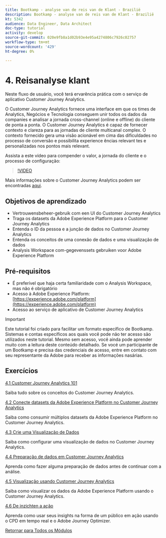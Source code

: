 ```yaml
---
title: Bootkamp - analyse van de reis van de Klant - Brazilië
description: Bootkamp - analyse van de reis van de Klant - Brazilië
kt: 5342
audience: Data Engineer, Data Architect
doc-type: tutorial
activity: develop
source-git-commit: 020e9fb8a1d02b93e4e95a4274806c7926c02757
workflow-type: tm+mt
source-wordcount: '429'
ht-degree: 0%

---
```


# 4. Reisanalyse klant

Neste fluxo de usuário, você terá ervarência prática com o serviço de aplicativo Customer Journey Analytics.

O Customer Journey Analytics fornece uma interface em que os times de Analytics, Negócios e Tecnologia conseguem unir todos os dados da companies e analisar a jornada cross-channel (online e offline) do cliente de ponta a ponta. O Customer Journey Analytics é capaz de fornecer contexto e clareza para as jornadas de cliente multicanal complex. O contexto fornecido gera uma visão acionável em cima das dificuldades no processo de conversão e possibilita experience ências relevant tes e personalizadas nos pontos mais relevant.

Assista a este vídeo para compender o valor, a jornada do cliente e o processo de configuração:

>[!VIDEO](https://video.tv.adobe.com/v/327188?quality=12&learn=on)

Mais informações sobre o Customer Journey Analytics podem ser encontradas [aqui](https://spark.adobe.com/page/t62eiRu9l6iWJ/).

## Objetivos de aprendizado

- Vertrouwensbeheer-gebruik com een UI do Customer Journey Analytics
- Traga os datasets da Adobe Experience Platform para o Customer Journey Analytics
- Entenda o ID da pessoa e a junção de dados no Customer Journey Analytics
- Entenda os conceitos de uma conexão de dados e uma visualização de dados
- Analysis Workspace com-gegevenssets gebruiken voor Adobe Experience Platform

## Pré-requisitos

- É preferível que haja certa familiaridade com o Analysis Workspace, mas não é obrigatório
- Acesso à Adobe Experience Platform: [https://experience.adobe.com/platform](https://experience.adobe.com/platform)
- Acesso ao serviço de aplicativo de Customer Journey Analytics

>[!IMPORTANT]
>
>Este tutorial foi criado para facilitar um formato específico de Bootkamp. Sistemas e contas específicos aos quais você pode não ter acesso são utilizados neste tutorial. Mesmo sem acesso, você ainda pode aprender muito com a leitura deste conteúdo detalhado. Se vocé um participante de um Bootkamp e precisa das credenciais de acesso, entre em contato com seu representante da Adobe para receber as informações nasárias.

## Exercícios

[4,1 Customer Journey Analytics 101](./ex1.md)

Saiba tudo sobre os conceitos do Customer Journey Analytics.

[4.2 Conecte datasets da Adobe Experience Platform no Customer Journey Analytics](./ex2.md)

Saiba como consumir múltiplos datasets da Adobe Experience Platform no Customer Journey Analytics.

[4.3 Crie uma Visualização de Dados](./ex3.md)

Saiba como configurar uma visualização de dados no Customer Journey Analytics.

[4.4 Preparação de dados em Customer Journey Analytics](./ex4.md)

Aprenda como fazer alguma preparação de dados antes de continuar com a análise.

[4.5 Visualização usando Customer Journey Analytics](./ex5.md)

Saiba como visualizar os dados da Adobe Experience Platform usando o Customer Journey Analytics.

[4.6 De inzichten a ação](./ex6.md)

Aprenda como usar seus insights na forma de um público em ação usando o CPD em tempo real e o Adobe Journey Optimizer.

[Retornar para Todos os Módulos](../../overview.md)
